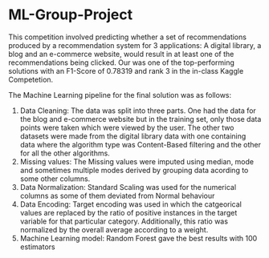 # ML-Group-Project
This competition involved predicting whether a set of recommendations produced by a recommendation system for 3 applications: A digital library, a blog and an e-commerce website, would result in at least one of the recommendations being clicked.
Our was one of the top-performing solutions with an F1-Score of 0.78319 and rank 3 in the in-class Kaggle Competetion.

The Machine Learning pipeline for the final solution was as follows:
1) Data Cleaning: The data was split into three parts. One had the data for the blog and e-commerce website but in the training set, only those data points were taken which were viewed by the user. The other two datasets were made from the digital library data with one containing data where the algorithm type was Content-Based filtering and the other for all the other algorithms.
2) Missing values: The Missing values were imputed using median, mode and sometimes multiple modes derived by grouping data acording to some other columns.
3) Data Normalization: Standard Scaling was used for the numerical columns as some of them deviated from Normal behaviour
4) Data Encoding: Target encoding was used in which the catgeorical values are replaced by the ratio of positive instances in the target variable for that particular category. Additionally, this ratio was normalized by the overall average according to a weight.
5) Machine Learning model: Random Forest gave the best results with 100 estimators


